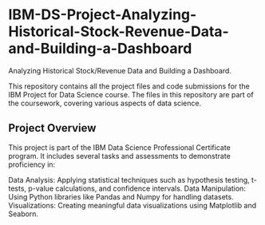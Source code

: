 # IBM-DS-Project-Analyzing-Historical-Stock-Revenue-Data-and-Building-a-Dashboard
Analyzing Historical Stock/Revenue Data and Building a Dashboard.

This repository contains all the project files and code submissions for the IBM Project for Data Science course. The files in this repository are part of the coursework, covering various aspects of data science.
## Project Overview
This project is part of the IBM Data Science Professional Certificate program. It includes several tasks and assessments to demonstrate proficiency in:

Data Analysis: Applying statistical techniques such as hypothesis testing, t-tests, p-value calculations, and confidence intervals. Data Manipulation: Using Python libraries like Pandas and Numpy for handling datasets. Visualizations: Creating meaningful data visualizations using Matplotlib and Seaborn.
